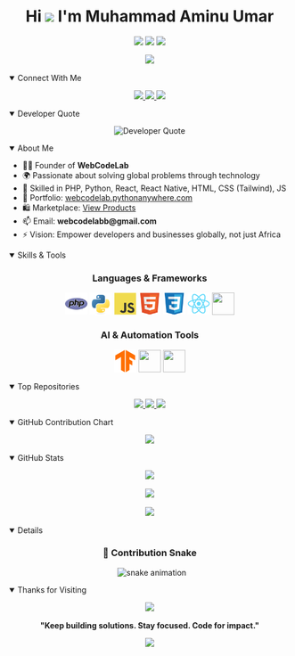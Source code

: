 <h1 align="center">Hi <img src="https://user-images.githubusercontent.com/44104676/173990923-48b66056-0bff-472a-b5bf-faab4146e950.gif" height="40"> I'm Muhammad Aminu Umar</h1>

<p align="center">
    <img src="https://img.shields.io/badge/Focus-Web/App%20Development-C2FFC7?style=flat" />
    <img src="https://img.shields.io/badge/Focus-AI/ML%20Development-CB9DF0?style=flat" />
    <img src="https://img.shields.io/badge/Focus-Automation-C2FFC7?style=flat" />
</p>

<p align="center">
    <img src="https://komarev.com/ghpvc/?username=webcodelab&label=Profile%20Views&color=000000&style=flat&labelColor=C2FFC7" />
</p>

<details open>
<summary>Connect With Me</summary>
<p align="center">
    <a href="https://www.linkedin.com/in/webcodelab">
        <img src="https://img.shields.io/badge/LinkedIn-0077B5?style=for-the-badge&logo=linkedin&logoColor=white" />
    </a>
    <a href="https://t.me/+2348101106111">
        <img src="https://img.shields.io/badge/Telegram-0088CC?style=for-the-badge&logo=telegram&logoColor=white" />
    </a>
    <a href="https://wa.me/2348101106111">
        <img src="https://img.shields.io/badge/WhatsApp-25D366?style=for-the-badge&logo=whatsapp&logoColor=white" />
    </a>
</p>
</details>

<details open>
<summary>Developer Quote</summary>
<p align="center">
    <img src="https://readme-typing-svg.demolab.com?font=Fira+Code&duration=3000&pause=2000&color=C2FFC7&center=true&vCenter=true&random=false&width=800&lines=Building+for+Africa,+Aiming+for+the+World;Solving+Real-World+Problems+with+Code." alt="Developer Quote"/>
</p>
</details>

<details open>
<summary>About Me</summary>
<ul>
<li>👨‍💻 Founder of <strong>WebCodeLab</strong></li>
<li>🌍 Passionate about solving global problems through technology</li>
<li>🔧 Skilled in PHP, Python, React, React Native, HTML, CSS (Tailwind), JS</li>
<li>📁 Portfolio: <a href="https://webcodelab.pythonanywhere.com/">webcodelab.pythonanywhere.com</a></li>
<li>🛍 Marketplace: <a href="https://webcodelab.pythonanywhere.com/marketplace/">View Products</a></li>
<li>📫 Email: <strong>webcodelabb@gmail.com</strong></li>
<li>⚡ Vision: Empower developers and businesses globally, not just Africa</li>
</ul>
</details>

<details open>
<summary>Skills & Tools</summary>
<h3 align="center">Languages & Frameworks</h3>
<p align="center">
    <img src="https://raw.githubusercontent.com/devicons/devicon/master/icons/php/php-original.svg" width="40" height="40"/>
    <img src="https://raw.githubusercontent.com/devicons/devicon/master/icons/python/python-original.svg" width="40" height="40"/>
    <img src="https://raw.githubusercontent.com/devicons/devicon/master/icons/javascript/javascript-original.svg" width="40" height="40"/>
    <img src="https://raw.githubusercontent.com/devicons/devicon/master/icons/html5/html5-original.svg" width="40" height="40"/>
    <img src="https://raw.githubusercontent.com/devicons/devicon/master/icons/css3/css3-original.svg" width="40" height="40"/>
    <img src="https://raw.githubusercontent.com/devicons/devicon/master/icons/react/react-original.svg" width="40" height="40"/>
    <img src="https://www.vectorlogo.zone/logos/tailwindcss/tailwindcss-icon.svg" width="40" height="40"/>
</p>

<h3 align="center">AI & Automation Tools</h3>
<p align="center">
    <img src="https://raw.githubusercontent.com/devicons/devicon/master/icons/tensorflow/tensorflow-original.svg" width="40" height="40"/>
    <img src="https://www.vectorlogo.zone/logos/pytorch/pytorch-icon.svg" width="40" height="40"/>
    <img src="https://www.vectorlogo.zone/logos/opencv/opencv-icon.svg" width="40" height="40"/>
</p>
</details>

<details open>
<summary>Top Repositories</summary>
<p align="center">
    <a href="https://github.com/webcodelabb/InsightAI">
        <img src="https://github-readme-stats.vercel.app/api/pin/?username=webcodelabb&repo=InsightAI&theme=dark&title_color=C2FFC7&icon_color=CB9DF0&text_color=ffffff&bg_color=000000" />
    </a>
    <a href="https://github.com/webcodelabb/AI-Resume-Ranker-API">
        <img src="https://github-readme-stats.vercel.app/api/pin/?username=webcodelabb&repo=AI-Resume-Ranker-API&theme=dark&title_color=C2FFC7&icon_color=CB9DF0&text_color=ffffff&bg_color=000000" />
    </a>
    <a href="https://github.com/webcodelab/fake-review-detector">
        <img src="https://github-readme-stats.vercel.app/api/pin/?username=webcodelabb&repo=fake-review-detector&theme=dark&title_color=C2FFC7&icon_color=CB9DF0&text_color=ffffff&bg_color=000000" />
    </a>
</p>
</details>

<details open>
<summary>GitHub Contribution Chart</summary>
<p align="center">
    <img src="https://github-readme-activity-graph.vercel.app/graph?username=webcodelabb&theme=github-compact&area=true&hide_border=true&custom_title=Contribution%20Graph&bg_color=000000&color=C2FFC7&line=CB9DF0&point=C2FFC7&area_color=CB9DF0" />
</p>
</details>

<details open>
<summary>GitHub Stats</summary>
<p align="center">
    <img src="https://github-readme-stats.vercel.app/api?username=webcodelabb&show_icons=true&theme=dark&title_color=C2FFC7&icon_color=CB9DF0&text_color=ffffff&bg_color=000000" />
</p>
<p align="center">
    <img src="https://streak-stats.demolab.com?user=webcodelabb&theme=dark&ring=C2FFC7&fire=CB9DF0&currStreakLabel=C2FFC7" />
</p>
<p align="center">
    <img src="https://github-profile-trophy.vercel.app/?username=webcodelabb&theme=dark&column=-1&title_color=C2FFC7&icon_color=CB9DF0&text_color=ffffff&bg_color=000000" />
</p>
</details>
<details open>
<h3 align="center">🐍 Contribution Snake</h3>
<p align="center">
  <img src="https://raw.githubusercontent.com/webcodelab/webcodelab/output/github-contribution-grid-snake.svg" alt="snake animation" />
</p>
</details>

<details open>
<summary>Thanks for Visiting</summary>
<p align="center">
    <img src="https://capsule-render.vercel.app/api?type=waving&color=C2FFC7&height=120&section=header&text=Thanks%20for%20visiting!&fontSize=30&fontColor=000000&animation=twinkling"/>
</p>
<p align="center"><strong>"Keep building solutions. Stay focused. Code for impact."</strong></p>
<p align="center">
    <img src="https://capsule-render.vercel.app/api?type=waving&color=gradient&customColorList=2,12,18,20,26&height=60&section=footer"/>
</p>
</details>
